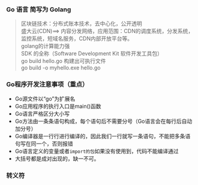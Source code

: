 ### Go 语言 简写为 Golang    
> 区块链技术：分布式账本技术，去中心化，公开透明    
> 盛大云(CDN)==> 内容分发网络，应用范围：CDN的调度系统，分发系统，监控系统，短域名服务，CDN内部开放平台等。     
> golang的计算能力强    
> SDK 的全称（Software Development Kit 软件开发工具包）    
> go build hello.go 构建出可执行文件    
> go build -o myhello.exe hello.go    

### Go程序开发注意事项（重点）
- Go源文件以“go”为扩展名
- Go应用程序的执行入口是main()函数
- Go语言严格区分大小写
- Go方法由一条条语句构成，每个语句后不需要分号（Go语言会在每行后自动加分号）
- Go编译器是一行行进行编译的，因此我们一行就写一条语句，不能把多条语句写在同一个，否则报错
- Go语言定义的变量或者`import的包`如果没有使用到，代码不能编译通过
- 大括号都是成对出现的，缺一不可。

### 转义符
